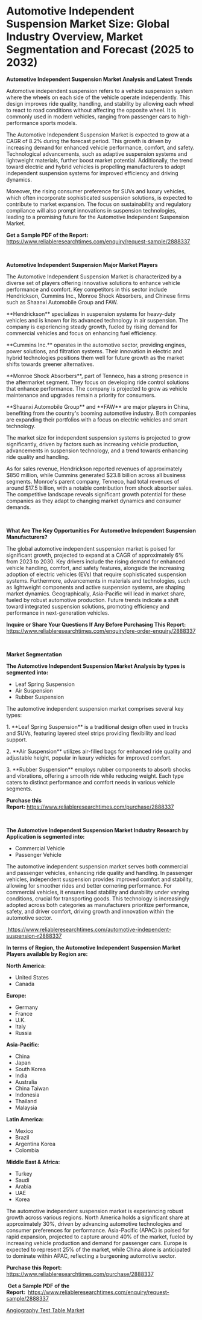 <p><h1>Automotive Independent Suspension Market Size: Global Industry Overview, Market Segmentation and Forecast (2025 to 2032)</h1></p><p><strong>Automotive Independent Suspension Market Analysis and Latest Trends</strong></p>
<p><p>Automotive independent suspension refers to a vehicle suspension system where the wheels on each side of the vehicle operate independently. This design improves ride quality, handling, and stability by allowing each wheel to react to road conditions without affecting the opposite wheel. It is commonly used in modern vehicles, ranging from passenger cars to high-performance sports models.</p><p>The Automotive Independent Suspension Market is expected to grow at a CAGR of 8.2% during the forecast period. This growth is driven by increasing demand for enhanced vehicle performance, comfort, and safety. Technological advancements, such as adaptive suspension systems and lightweight materials, further boost market potential. Additionally, the trend toward electric and hybrid vehicles is propelling manufacturers to adopt independent suspension systems for improved efficiency and driving dynamics.</p><p>Moreover, the rising consumer preference for SUVs and luxury vehicles, which often incorporate sophisticated suspension solutions, is expected to contribute to market expansion. The focus on sustainability and regulatory compliance will also prompt innovations in suspension technologies, leading to a promising future for the Automotive Independent Suspension Market.</p></p>
<p><strong>Get a Sample PDF of the Report:&nbsp;</strong> <a href="https://www.reliableresearchtimes.com/enquiry/request-sample/2888337?utm_campaign=2237&utm_medium=2&utm_source=Github&utm_content=ia&utm_term=14032025&utm_id=automotive-independent-suspension">https://www.reliableresearchtimes.com/enquiry/request-sample/2888337</a></p>
<p>&nbsp;</p>
<p><strong>Automotive Independent Suspension Major Market Players</strong></p>
<p><p>The Automotive Independent Suspension Market is characterized by a diverse set of players offering innovative solutions to enhance vehicle performance and comfort. Key competitors in this sector include Hendrickson, Cummins Inc., Monroe Shock Absorbers, and Chinese firms such as Shaanxi Automobile Group and FAW.</p><p>**Hendrickson** specializes in suspension systems for heavy-duty vehicles and is known for its advanced technology in air suspension. The company is experiencing steady growth, fueled by rising demand for commercial vehicles and focus on enhancing fuel efficiency.</p><p>**Cummins Inc.** operates in the automotive sector, providing engines, power solutions, and filtration systems. Their innovation in electric and hybrid technologies positions them well for future growth as the market shifts towards greener alternatives.</p><p>**Monroe Shock Absorbers**, part of Tenneco, has a strong presence in the aftermarket segment. They focus on developing ride control solutions that enhance performance. The company is projected to grow as vehicle maintenance and upgrades remain a priority for consumers.</p><p>**Shaanxi Automobile Group** and **FAW** are major players in China, benefiting from the country's booming automotive industry. Both companies are expanding their portfolios with a focus on electric vehicles and smart technology. </p><p>The market size for independent suspension systems is projected to grow significantly, driven by factors such as increasing vehicle production, advancements in suspension technology, and a trend towards enhancing ride quality and handling. </p><p>As for sales revenue, Hendrickson reported revenues of approximately $850 million, while Cummins generated $23.8 billion across all business segments. Monroe's parent company, Tenneco, had total revenues of around $17.5 billion, with a notable contribution from shock absorber sales. The competitive landscape reveals significant growth potential for these companies as they adapt to changing market dynamics and consumer demands.</p></p>
<p>&nbsp;</p>
<p><strong>What Are The Key Opportunities For Automotive Independent Suspension Manufacturers?</strong></p>
<p><p>The global automotive independent suspension market is poised for significant growth, projected to expand at a CAGR of approximately 6% from 2023 to 2030. Key drivers include the rising demand for enhanced vehicle handling, comfort, and safety features, alongside the increasing adoption of electric vehicles (EVs) that require sophisticated suspension systems. Furthermore, advancements in materials and technologies, such as lightweight components and active suspension systems, are shaping market dynamics. Geographically, Asia-Pacific will lead in market share, fueled by robust automotive production. Future trends indicate a shift toward integrated suspension solutions, promoting efficiency and performance in next-generation vehicles.</p></p>
<p><strong>Inquire or Share Your Questions If Any Before Purchasing This Report:</strong> <a href="https://www.reliableresearchtimes.com/enquiry/pre-order-enquiry/2888337?utm_campaign=2237&utm_medium=2&utm_source=Github&utm_content=ia&utm_term=14032025&utm_id=automotive-independent-suspension">https://www.reliableresearchtimes.com/enquiry/pre-order-enquiry/2888337</a></p>
<p>&nbsp;</p>
<p><strong>Market Segmentation</strong></p>
<p><strong>The Automotive Independent Suspension Market Analysis by types is segmented into:</strong></p>
<p><ul><li>Leaf Spring Suspension</li><li>Air Suspension</li><li>Rubber Suspension</li></ul></p>
<p><p>The automotive independent suspension market comprises several key types: </p><p>1. **Leaf Spring Suspension** is a traditional design often used in trucks and SUVs, featuring layered steel strips providing flexibility and load support. </p><p>2. **Air Suspension** utilizes air-filled bags for enhanced ride quality and adjustable height, popular in luxury vehicles for improved comfort. </p><p>3. **Rubber Suspension** employs rubber components to absorb shocks and vibrations, offering a smooth ride while reducing weight. Each type caters to distinct performance and comfort needs in various vehicle segments.</p></p>
<p><strong>Purchase this Report:&nbsp;</strong><a href="https://www.reliableresearchtimes.com/purchase/2888337?utm_campaign=2237&utm_medium=2&utm_source=Github&utm_content=ia&utm_term=14032025&utm_id=automotive-independent-suspension">https://www.reliableresearchtimes.com/purchase/2888337</a></p>
<p>&nbsp;</p>
<p><strong>The Automotive Independent Suspension Market Industry Research by Application is segmented into:</strong></p>
<p><ul><li>Commercial Vehicle</li><li>Passenger Vehicle</li></ul></p>
<p><p>The automotive independent suspension market serves both commercial and passenger vehicles, enhancing ride quality and handling. In passenger vehicles, independent suspension provides improved comfort and stability, allowing for smoother rides and better cornering performance. For commercial vehicles, it ensures load stability and durability under varying conditions, crucial for transporting goods. This technology is increasingly adopted across both categories as manufacturers prioritize performance, safety, and driver comfort, driving growth and innovation within the automotive sector.</p></p>
<p><a href="https://www.reliableresearchtimes.com/automotive-independent-suspension-r2888337?utm_campaign=2237&utm_medium=2&utm_source=Github&utm_content=ia&utm_term=14032025&utm_id=automotive-independent-suspension">&nbsp;https://www.reliableresearchtimes.com/automotive-independent-suspension-r2888337</a></p>
<p><strong>In terms of Region, the Automotive Independent Suspension Market Players available by Region are:</strong></p>
<p>
    <p> <strong> North America: </strong>
        <ul>
            <li>United States</li>
            <li>Canada</li>
        </ul>
        </p> 
    <p> <strong> Europe: </strong>
        <ul>
            <li>Germany</li>
            <li>France</li>
            <li>U.K.</li>
            <li>Italy</li>
            <li>Russia</li>
        </ul>
        </p> 
    <p> <strong> Asia-Pacific: </strong>
        <ul>
            <li>China</li>
            <li>Japan</li>
            <li>South Korea</li>
            <li>India</li>
            <li>Australia</li>
            <li>China Taiwan</li>
            <li>Indonesia</li>
            <li>Thailand</li>
            <li>Malaysia</li>
        </ul>
        </p> 
    <p> <strong> Latin America: </strong>
        <ul>
            <li>Mexico</li>
            <li>Brazil</li>
            <li>Argentina Korea</li>
            <li>Colombia</li>
        </ul>
        </p> 
    <p> <strong> Middle East & Africa: </strong>
        <ul>
            <li>Turkey</li>
            <li>Saudi</li>
            <li>Arabia</li>
            <li>UAE</li>
            <li>Korea</li>
        </ul>
    </p>
    </p>
<p><p>The automotive independent suspension market is experiencing robust growth across various regions. North America holds a significant share at approximately 30%, driven by advancing automotive technologies and consumer preferences for performance. Asia-Pacific (APAC) is poised for rapid expansion, projected to capture around 40% of the market, fueled by increasing vehicle production and demand for passenger cars. Europe is expected to represent 25% of the market, while China alone is anticipated to dominate within APAC, reflecting a burgeoning automotive sector.</p></p>
<p><strong>Purchase this Report: </strong><a href="https://www.reliableresearchtimes.com/purchase/2888337?utm_campaign=2237&utm_medium=2&utm_source=Github&utm_content=ia&utm_term=14032025&utm_id=automotive-independent-suspension">https://www.reliableresearchtimes.com/purchase/2888337</a></p>
<p>&nbsp;<strong>Get a Sample PDF of the Report:&nbsp;&nbsp;</strong><a href="https://www.reliableresearchtimes.com/enquiry/request-sample/2888337?utm_campaign=2237&utm_medium=2&utm_source=Github&utm_content=ia&utm_term=14032025&utm_id=automotive-independent-suspension">https://www.reliableresearchtimes.com/enquiry/request-sample/2888337</a></p>
<p><strong></strong></p>
<p><p><a href="https://github.com/mcfred89/Market-Research-Report-List-1/blob/main/angiography-test-table-market.md?utm_campaign=2237&utm_medium=2&utm_source=Github&utm_content=ia&utm_term=14032025&utm_id=automotive-independent-suspension">Angiography Test Table Market</a></p></p>